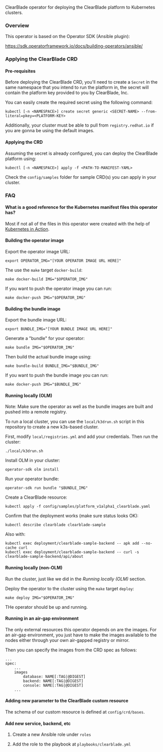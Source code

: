 
ClearBlade operator for deploying the ClearBlade platform to Kubernetes clusters.

### Overview

This operator is based on the Operator SDK (Ansible plugin):

https://sdk.operatorframework.io/docs/building-operators/ansible/

### Applying the ClearBlade CRD

#### Pre-requisites

Before deploying the ClearBlade CRD, you'll need to create a `Secret` in the
same namespace that you intend to run the platform in, the secret will contain
the platform key provided to you by ClearBlade, Inc.

You can easily create the required secret using the following command:

```
kubectl [-n <NAMESPACE>] create secret generic <SECRET-NAME> --from-literal=pkey=<PLATFORM-KEY>

```

Additionally, your cluster must be able to pull from `registry.redhat.io` if you
are gonna be using the default images.

#### Applying the CRD

Assuming the secret is already configured, you can deploy the ClearBlade platform using:

```
kubectl [-n <NAMESPACE>] apply -f <PATH-TO-MANIFEST-YAML>
```

Check the `config/samples` folder for sample CRD(s) you can apply in your cluster.

### FAQ

#### What is a good reference for the Kubernetes manifest files this operator has?

[kubernetes-in-action]: https://www.manning.com/books/kubernetes-in-action

Most if not all of the files in this operator were created with the help of
[Kubernetes in Action][kubernetes-in-action].

#### Building the operator image

Export the operator image URL:

```
export OPERATOR_IMG="[YOUR OPERATOR IMAGE URL HERE]"
```

The use the `make` target `docker-build`:


```
make docker-build IMG="$OPERATOR_IMG"
```

If you want to push the operator image you can run:

```
make docker-push IMG="$OPERATOR_IMG"
```

#### Building the bundle image

Export the bundle image URL:

```
export BUNDLE_IMG="[YOUR BUNDLE IMAGE URL HERE]"
```

Generate a "bundle" for your operator:

```
make bundle IMG="$OPERATOR_IMG"
```

Then build the actual bundle image using:

```
make bundle-build BUNDLE_IMG="$BUNDLE_IMG"
```

If you want to push the bundle image you can run:

```
make docker-push IMG="$BUNDLE_IMG"
```

#### Running locally (OLM)

Note: Make sure the operator as well as the bundle images are built and pushed into
a remote registry.

To run a local cluster, you can use the `local/k3drun.sh` script in this repository
to create a new k3s-based cluster.

First, modify `local/registries.yml` and add your credentials. Then run the cluster:

```
./local/k3drun.sh
```

Install OLM in your cluster:

```
operator-sdk olm install
```

Run your operator bundle:

```
operator-sdk run bundle "$BUNDLE_IMG"
```

Create a ClearBlade resource:

```
kubectl apply -f config/samples/platform_v1alpha1_clearblade.yaml
```

Confirm that the deployment works (make sure status looks OK):

```
kubectl describe clearblade clearblade-sample
```

Also with:

```
kubectl exec deployment/clearblade-sample-backend -- apk add --no-cache curl
kubectl exec deployment/clearblade-sample-backend -- curl -s clearblade-sample-backend/api/about
```

#### Running locally (non-OLM)

Run the cluster, just like we did in the *Running locally (OLM)* section.

Deploy the operator to the cluster using the `make` target `deploy`:

```
make deploy IMG="$OPERATOR_IMG"
```

THe operator should be up and running.

#### Running in an air-gap environment

The only external resources this operator depends on are the images. For an air-gap
environment, you just have to make the images available to the nodes either through
your own air-gapped registry or mirror.

Then you can specify the images from the CRD spec as follows:

```
...
spec:
    ...
    images
        database: NAME[:TAG|@DIGEST]
        backend: NAME[:TAG|@DIGEST]
        console: NAME[:TAG|@DIGEST]
    ...
```

#### Adding new parameter to the ClearBlade custom resource

The schema of our custom resource is defined at `config/crd/bases`.

#### Add new service, backend, etc

1. Create a new Ansible role under `roles`

2. Add the role to the playbook at `playbooks/clearblade.yml`

